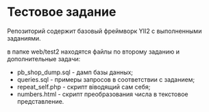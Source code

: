 Тестовое задание
============================

Репозиторий содержит базовый фреймворк YII2 с выполненными заданиями.

в папке web/test2 находятся файлы по второму заданию и дополнительные задачи:
- pb_shop_dump.sql - дамп базы данных;
- queries.sql - примеры запросов в соответствии с заданием;
- repeat_self.php - скрипт віводящий сам себя;
- numbers.html - скрипт преобразования числа в текстовое представление.
